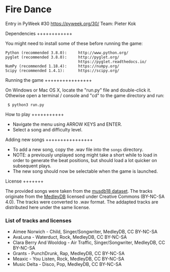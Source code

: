 Fire Dance
==========

Entry in PyWeek #30  <https://pyweek.org/30/>
Team: Pieter Kok 

Dependencies
++++++++++++

You might need to install some of these before running the game:

    Python (recommended 3.8.0):     http://www.python.org/
    pyglet (recommended 3.8.0):     http://pyglet.org/
                                    https://pyglet.readthedocs.io/
    NumPy (recommended 1.18.4):     https://numpy.org/
    Scipy (recommended 1.4.1):      https://scipy.org/

Running the game
++++++++++++++++

On Windows or Mac OS X, locate the "run.py" file and double-click it. 
Othewise open a terminal / console and "cd" to the game directory and 
run:

```
 $ python3 run.py
```

How to play
+++++++++++

- Navigate the menu using ARROW KEYS and ENTER.
- Select a song and difficulty level.


Adding new songs
++++++++++++++++

- To add a new song, copy the .wav file into the `songs` directory.
- NOTE: a previously unplayed song might take a short while to load 
    in order to generate the beat positions, but should load a lot 
    quicker on subsequent plays.
- The new song should now be selectable when the game is launched.

License
+++++++

The provided songs were taken from the 
[musdb18 dataset](https://sigsep.github.io/datasets/musdb.htm). The 
tracks originate from the [MedleyDB](http://medleydb.weebly.com) 
licensed under Creative Commons (BY-NC-SA 4.0). The tracks were 
converted to .wav format. The addapted tracks are distributed here
under the same license.

### List of tracks and licenses

- Aimee Norwich - Child, Singer/Songwriter, MedleyDB, CC BY-NC-SA
- AvaLuna - Waterduct, Rock, MedleyDB, CC BY-NC-SA
- Clara Berry And Wooldog - Air Traffic, Singer/Songwriter, MedleyDB, 
    CC BY-NC-SA
- Grants - PunchDrunk, Rap, MedleyDB, CC BY-NC-SA
- Meaxic - You Listen, Rock, MedleyDB, CC BY-NC-SA
- Music Delta - Disco, Pop, MedleyDB, CC BY-NC-SA
